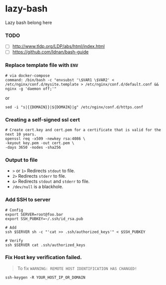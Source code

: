 # lazy-bash
Lazy bash belong here

### TODO
- [ ] http://www.tldp.org/LDP/abs/html/index.html
- [ ] https://github.com/Idnan/bash-guide

### Replace template file with `ENV`
```shell
# via docker-compose
command: /bin/bash -c "envsubst '\$VAR1 \$VAR2' < /etc/nginx/conf.d/mysite.template > /etc/nginx/conf.d/default.conf && nginx -g 'daemon off;'"
```
or
```shell
sed -i "s|{{DOMAIN}}|${DOMAIN}|g" /etc/nginx/conf.d/https.conf
```

### Creating a self-signed ssl cert
```shell
# Create cert.key and cert.pem for a certificate that is valid for the next 10 years.
openssl req -x509 -newkey rsa:4086 \
-keyout key.pem -out cert.pem \
-days 3650 -nodes -sha256
```
### Output to file

- `>` or `1>` Redirects `stdout` to file.
- `2>` Redirects `stderr` to file.
- `&>` Redirects `stdout` and `stderr` to file.
- `/dev/null` is a blackhole.

### Add SSH to server
```shell
# Config
export SERVER=root@foo.bar
export SSH_PUBKEY=~/.ssh/id_rsa.pub

# Add
ssh $SERVER sh -c "'cat >> .ssh/authorized_keys'" < $SSH_PUBKEY

# Verify
ssh $SERVER cat .ssh/authorized_keys

```
### Fix Host key verification failed.
> To fix `WARNING: REMOTE HOST IDENTIFICATION HAS CHANGED!`

```shell
ssh-keygen -R YOUR_HOST_IP_OR_DOMAIN
```
